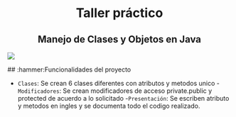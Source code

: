 <h1 align="center">Taller práctico</h1>
<h2 align="center">Manejo de Clases y Objetos en Java</h2>
<p align="left">
   <img src="https://img.shields.io/badge/STATUS-TERMINADO-green">
  </p>
## :hammer:Funcionalidades del proyecto

- `Clases`: Se crean 6 clases diferentes con atributos y metodos unico 
-`Modificadores`: Se crean modificadores de acceso private.public y protected de acuerdo a lo solicitado
-`Presentación`: Se escriben atributo y metodos en ingles y se documenta todo el codigo realizado.
